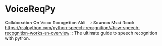# VoiceReqPy
Collaboration On Voice Recognition Akli 
--> Sources 
    Must Read:
      https://realpython.com/python-speech-recognition/#how-speech-recognition-works-an-overview  :: The ultimate guide to speech recognition with python.
